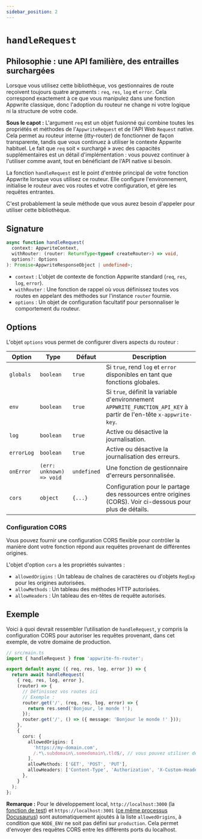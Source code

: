 ```yaml
---
sidebar_position: 2
---
```


# `handleRequest`

## Philosophie : une API familière, des entrailles surchargées

Lorsque vous utilisez cette bibliothèque, vos gestionnaires de route reçoivent toujours quatre arguments : `req`, `res`, `log` et `error`. Cela correspond exactement à ce que vous manipulez dans une fonction Appwrite classique, donc l'adoption du routeur ne change ni votre logique ni la structure de votre code.

**Sous le capot :** L'argument `req` est un objet fusionné qui combine toutes les propriétés et méthodes de l'`AppwriteRequest` et de l'API Web `Request` native. Cela permet au routeur interne (itty-router) de fonctionner de façon transparente, tandis que vous continuez à utiliser le contexte Appwrite habituel. Le fait que `req` soit « surchargé » avec des capacités supplémentaires est un détail d'implémentation : vous pouvez continuer à l'utiliser comme avant, tout en bénéficiant de l'API native si besoin.

La fonction `handleRequest` est le point d'entrée principal de votre fonction Appwrite lorsque vous utilisez ce routeur. Elle configure l'environnement, initialise le routeur avec vos routes et votre configuration, et gère les requêtes entrantes.

C'est probablement la seule méthode que vous aurez besoin d'appeler pour utiliser cette bibliothèque.

## Signature

```typescript
async function handleRequest(
  context: AppwriteContext,
  withRouter: (router: ReturnType<typeof createRouter>) => void,
  options?: Options
): Promise<AppwriteResponseObject | undefined>;
```

- `context` : L'objet de contexte de fonction Appwrite standard (`req`, `res`, `log`, `error`).
- `withRouter` : Une fonction de rappel où vous définissez toutes vos routes en appelant des méthodes sur l'instance `router` fournie.
- `options` : Un objet de configuration facultatif pour personnaliser le comportement du routeur.

## Options

L'objet `options` vous permet de configurer divers aspects du routeur :

| Option     | Type                     | Défaut      | Description                                                                                                        |
| ---------- | ------------------------ | ----------- | ------------------------------------------------------------------------------------------------------------------ |
| `globals`  | `boolean`                | `true`      | Si `true`, rend `log` et `error` disponibles en tant que fonctions globales.                                       |
| `env`      | `boolean`                | `true`      | Si `true`, définit la variable d'environnement `APPWRITE_FUNCTION_API_KEY` à partir de l'en-tête `x-appwrite-key`. |
| `log`      | `boolean`                | `true`      | Active ou désactive la journalisation.                                                                             |
| `errorLog` | `boolean`                | `true`      | Active ou désactive la journalisation des erreurs.                                                                 |
| `onError`  | `(err: unknown) => void` | `undefined` | Une fonction de gestionnaire d'erreurs personnalisée.                                                              |
| `cors`     | `object`                 | `{...}`     | Configuration pour le partage des ressources entre origines (CORS). Voir ci-dessous pour plus de détails.          |

### Configuration CORS

Vous pouvez fournir une configuration CORS flexible pour contrôler la manière dont votre fonction répond aux requêtes provenant de différentes origines.

L'objet d'option `cors` a les propriétés suivantes :

- `allowedOrigins` : Un tableau de chaînes de caractères ou d'objets `RegExp` pour les origines autorisées.
- `allowMethods` : Un tableau des méthodes HTTP autorisées.
- `allowHeaders` : Un tableau des en-têtes de requête autorisés.

## Exemple

Voici à quoi devrait ressembler l’utilisation de `handleRequest`, y compris la configuration CORS pour autoriser les requêtes provenant, dans cet exemple, de votre domaine de production.

```typescript
// src/main.ts
import { handleRequest } from 'appwrite-fn-router';

export default async ({ req, res, log, error }) => {
  return await handleRequest(
    { req, res, log, error },
    (router) => {
      // Définissez vos routes ici
      // Exemple :
      router.get('/', (req, res, log, error) => {
        return res.send('Bonjour, le monde !');
      });
      router.get('/', () => ({ message: 'Bonjour le monde !' }));
    },
    {
      cors: {
        allowedOrigins: [
          'https://my-domain.com',
          /.*\.subdomain\.somedomain\.tld$/, // vous pouvez utiliser des regex
        ],
        allowMethods: ['GET', 'POST', 'PUT'],
        allowHeaders: ['Content-Type', 'Authorization', 'X-Custom-Header'],
      },
    }
  );
};
```

**Remarque :** Pour le développement local, `http://localhost:3000` (la [fonction de test](https://github.com/kaibun/appwrite-fn-router/tree/main/functions/Test)) et `https://localhost:3001` ([ce même processus Docusaurus](https://github.com/kaibun/appwrite-fn-router/tree/main/doc)) sont automatiquement ajoutés à la liste `allowedOrigins`, à condition que `NODE_ENV` ne soit pas défini sur `production`. Cela permet d'envoyer des requêtes CORS entre les différents ports du localhost.
